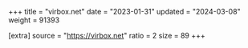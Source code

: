 +++
title = "virbox.net"
date = "2023-01-31"
updated = "2024-03-08"
weight = 91393

[extra]
source = "https://virbox.net"
ratio = 2
size = 89
+++
